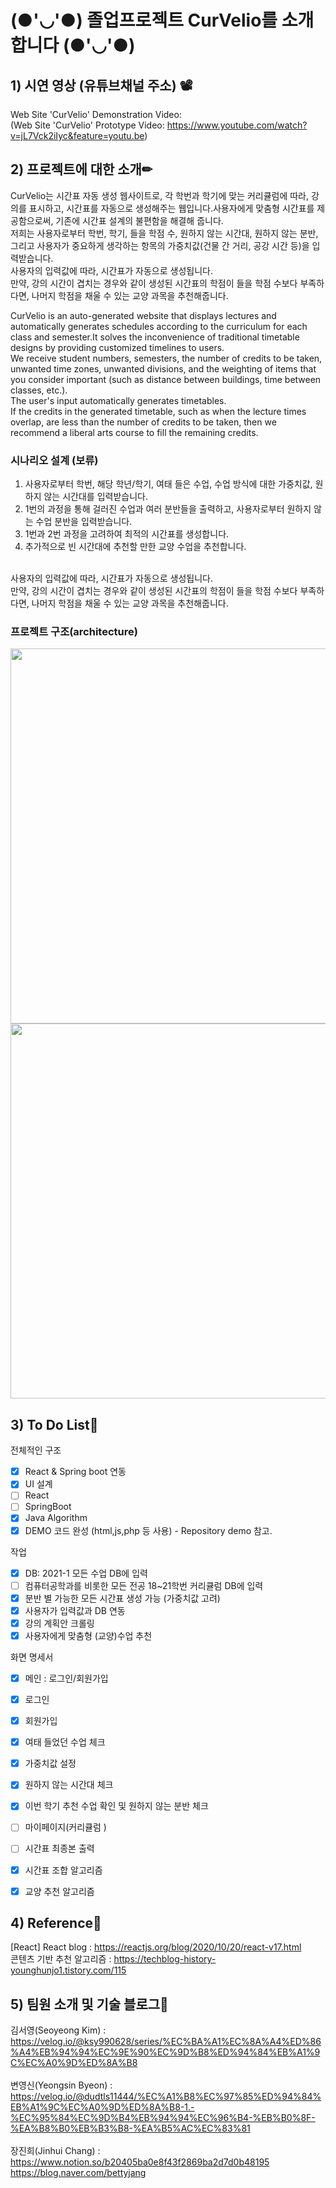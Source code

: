 # (●'◡'●) 졸업프로젝트 CurVelio를 소개합니다 (●'◡'●)

## 1) 시연 영상 (유튜브채널 주소) 📽

Web Site 'CurVelio' Demonstration Video: 
<br>
(Web Site 'CurVelio' Prototype Video: https://www.youtube.com/watch?v=jL7Vck2iIyc&feature=youtu.be)

## 2) 프로젝트에 대한 소개✏

CurVelio는 시간표 자동 생성 웹사이트로, 각 학번과 학기에 맞는 커리큘럼에 따라, 강의를 표시하고, 시간표를 자동으로 생성해주는 웹입니다.사용자에게 맞춤형 시간표를 제공함으로써, 기존에 시간표 설계의 불편함을 해결해 줍니다. <br>
저희는 사용자로부터 학번, 학기, 들을 학점 수, 원하지 않는 시간대, 원하지 않는 분반, 그리고 사용자가 중요하게 생각하는 항목의 가중치값(건물 간 거리, 공강 시간 등)을 입력받습니다.
<br>
사용자의 입력값에 따라, 시간표가 자동으로 생성됩니다. 
<br>
만약, 강의 시간이 겹치는 경우와 같이 생성된 시간표의 학점이 들을 학점 수보다 부족하다면, 나머지 학점을 채울 수 있는 교양 과목을 추천해줍니다.

CurVelio is an auto-generated website that displays lectures and automatically generates schedules according to the curriculum for each class and semester.It solves the inconvenience of traditional timetable designs by providing customized timelines to users. <br>
We receive student numbers, semesters, the number of credits to be taken, unwanted time zones, unwanted divisions, and the weighting of items that you consider important (such as distance between buildings, time between classes, etc.).
<br>
The user's input automatically generates timetables.
<br>
If the credits in the generated timetable, such as when the lecture times overlap, are less than the number of credits to be taken, then we recommend a liberal arts course to fill the remaining credits.

### 시나리오 설계 (보류)

1. 사용자로부터 학번, 해당 학년/학기, 여태 들은 수업, 수업 방식에 대한 가중치값, 원하지 않는 시간대를 입력받습니다.
2. 1번의 과정을 통해 걸러진 수업과 여러 분반들을 출력하고, 사용자로부터 원하지 않는 수업 분반을 입력받습니다. 
3. 1번과 2번 과정을 고려하여 최적의 시간표를 생성합니다.
4. 추가적으로 빈 시간대에 추천할 만한 교양 수업을 추천합니다. 
<br>
사용자의 입력값에 따라, 시간표가 자동으로 생성됩니다. 
<br>
만약, 강의 시간이 겹치는 경우와 같이 생성된 시간표의 학점이 들을 학점 수보다 부족하다면, 나머지 학점을 채울 수 있는 교양 과목을 추천해줍니다.

### 프로젝트 구조(architecture)

<img src = "https://user-images.githubusercontent.com/55133538/101370660-1d01e480-38ed-11eb-8fcb-a38c826db387.png" width="600px">
<img src = "https://user-images.githubusercontent.com/55133538/101752471-e9090800-3b14-11eb-98a3-1486cab2098a.png" width="600px">



## 3) To Do List📃

전체적인 구조
- [x] React & Spring boot 연동
- [x] UI 설계
- [ ] React 
- [ ] SpringBoot
- [x] Java Algorithm
- [x] DEMO 코드 완성 (html,js,php 등 사용) - Repository demo 참고.

작업
- [x] DB: 2021-1 모든 수업 DB에 입력
- [ ] 컴퓨터공학과를 비롯한 모든 전공 18~21학번 커리큘럼 DB에 입력
- [x] 분반 별 가능한 모든 시간표 생성 가능 (가중치값 고려)
- [x] 사용자가 입력값과 DB 연동 
- [x] 강의 계획안 크롤링
- [x] 사용자에게 맞춤형 (교양)수업 추천

화면 명세서
- [x] 메인 : 로그인/회원가입
- [x] 로그인
- [x] 회원가입
- [x] 여태 들었던 수업 체크
- [x] 가중치값 설정
- [x] 원하지 않는 시간대 체크
- [x] 이번 학기 추천 수업 확인 및 원하지 않는 분반 체크
- [ ] 마이페이지(커리큘럼 )
- [ ] 시간표 최종본 출력
- [x] 시간표 조합 알고리즘 
- [x] 교양 추천 알고리즘 


## 4) Reference🔗
[React] React blog : https://reactjs.org/blog/2020/10/20/react-v17.html<br>
콘텐츠 기반 추천 알고리즘 : https://techblog-history-younghunjo1.tistory.com/115<br>

## 5) 팀원 소개 및 기술 블로그🔨

김서영(Seoyeong Kim) : https://velog.io/@ksy990628/series/%EC%BA%A1%EC%8A%A4%ED%86%A4%EB%94%94%EC%9E%90%EC%9D%B8%ED%94%84%EB%A1%9C%EC%A0%9D%ED%8A%B8
<br><br>
변영신(Yeongsin Byeon) : https://velog.io/@dudtls11444/%EC%A1%B8%EC%97%85%ED%94%84%EB%A1%9C%EC%A0%9D%ED%8A%B8-1.-%EC%95%84%EC%9D%B4%EB%94%94%EC%96%B4-%EB%B0%8F-%EA%B8%B0%EB%B3%B8-%EA%B5%AC%EC%83%81
<br><br>
장진희(Jinhui Chang) : https://www.notion.so/b20405ba0e8f43f2869ba2d7d0b48195<br>
https://blog.naver.com/bettyjang
